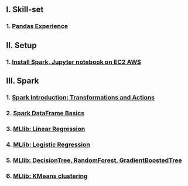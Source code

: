 ## I. Skill-set  
### 1. [Pandas Experience](https://github.com/tuantla80/Big-data-analytics/blob/master/pandas%20cheatsheet.ipynb)  

## II. Setup  
### 1. [Install Spark, Jupyter notebook on EC2 AWS](https://github.com/tuantla80/Big-data-analytics/blob/master/Install%20Spark%20on%20EC2%20AWS.md)  
## III. Spark  
### 1. [Spark Introduction: Transformations and Actions](https://github.com/tuantla80/Big-Data-with-Spark-and-Python/blob/master/Spark%20introduction%20-%20Transformations%20and%20Actions.ipynb)  
### 2. [Spark DataFrame Basics](https://github.com/tuantla80/Big-Data-with-Spark-and-Python/blob/master/Spark_DataFrame_Basics.ipynb)  
### 3. [MLlib: Linear Regression](https://github.com/tuantla80/Big-Data-with-Spark-and-Python/blob/master/MLlib_Linear_Regression.ipynb)  
### 4. [MLlib: Logistic Regression](https://github.com/tuantla80/Big-Data-with-Spark-and-Python/blob/master/MLlib_Logistic_Regression.ipynb)  
### 5. [MLlib: DecisionTree, RandomForest, GradientBoostedTree](https://github.com/tuantla80/Big-Data-with-Spark-and-Python/blob/master/MLlib_DecisionTree_RandomForest_GradientBoostedTree.ipynb)  
### 6. [MLlib: KMeans clustering](https://github.com/tuantla80/Big-Data-with-Spark-and-Python/blob/master/MLlib_KMeans_Clustering.ipynb)
